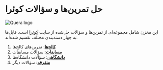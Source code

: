 # حل تمرین‌ها و سؤالات کوئرا

![Quera logo](https://quera.org/static/images/logo/logo-quera-heavy.2-1c1287ee3575.svg)

این مخزن شامل مجموعه‌ای از تمرین‌ها و سؤالات حل‌شده از سایت [کوئرا](https://quera.org/) است. فایل‌ها به چهار دسته‌بندی مختلف تقسیم شده‌اند:


1. [**کالج‌ها**](./کالج%E2%80%8Cها/): تمرین‌های کالج‌ها
2. [**مسابقات**](./مسابقات/): سؤالات مسابقات
3. [**دانشگاهی**](./دانشگاهی/): سؤالات دانشگاه‌ها
4. [**متفرقه**](./متفرقه/): سؤالات دیگر

